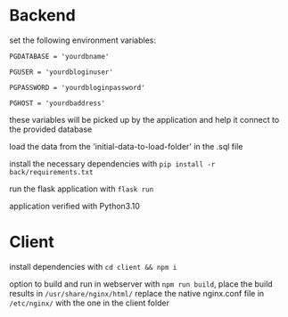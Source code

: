 
# Backend

set the following environment variables:
```
PGDATABASE = 'yourdbname'

PGUSER = 'yourdbloginuser'

PGPASSWORD = 'yourdbloginpassword'

PGHOST = 'yourdbaddress'
```
these variables will be picked up by the application and help it connect to the provided database

load the data from the 'initial-data-to-load-folder' in the .sql file

install the necessary dependencies with `pip install -r back/requirements.txt`

run the flask application with `flask run`


application verified with Python3.10



# Client

install dependencies with `cd client && npm i`

option to build and run in webserver with `npm run build`, place the build results in `/usr/share/nginx/html/` 
replace the native nginx.conf file in `/etc/nginx/` with the one in the client folder